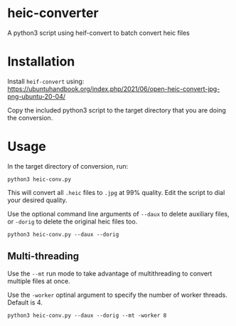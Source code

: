 # heic-converter
A python3 script using heif-convert to batch convert heic files

# Installation
Install `heif-convert` using: https://ubuntuhandbook.org/index.php/2021/06/open-heic-convert-jpg-png-ubuntu-20-04/

Copy the included python3 script to the target directory that you are doing the conversion.
# Usage
In the target directory of conversion, run:

```
python3 heic-conv.py

```

This will convert all `.heic` files to `.jpg` at 99% quality. Edit the script to dial your desired quality.

Use the optional command line arguments of `--daux` to delete auxiliary files, or `-dorig` to delete the original heic files too.

```
python3 heic-conv.py --daux --dorig
```

## Multi-threading
Use the `--mt` run mode to take advantage of multithreading to convert multiple files at once.

Use the `-worker` optinal argument to specify the number of worker threads. Default is 4.

```
python3 heic-conv.py --daux --dorig --mt -worker 8
```
